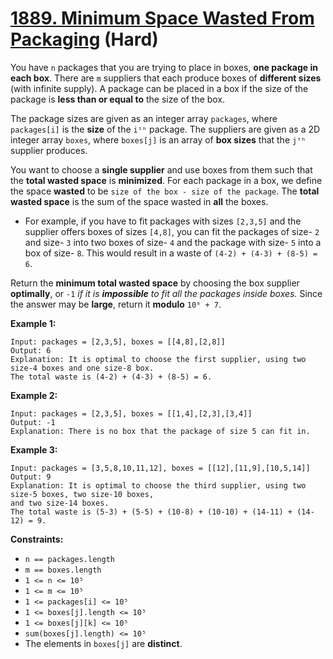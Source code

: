 # [1889. Minimum Space Wasted From Packaging][link] (Hard)

[link]: https://leetcode.com/problems/minimum-space-wasted-from-packaging/

You have `n` packages that you are trying to place in boxes, **one package in each box**. There are
`m` suppliers that each produce boxes of **different sizes** (with infinite supply). A package can
be placed in a box if the size of the package is **less than or equal to** the size of the box.

The package sizes are given as an integer array `packages`, where `packages[i]` is the **size** of
the `iᵗʰ` package. The suppliers are given as a 2D integer array `boxes`, where `boxes[j]` is an
array of **box sizes** that the `jᵗʰ` supplier produces.

You want to choose a **single supplier** and use boxes from them such that the **total wasted
space** is **minimized**. For each package in a box, we define the space **wasted** to be `size of
the box - size of the package`. The **total wasted space** is the sum of the space wasted in **all**
the boxes.

- For example, if you have to fit packages with sizes `[2,3,5]` and the supplier offers boxes of
sizes `[4,8]`, you can fit the packages of size- `2` and size- `3` into two boxes of size- `4` and the
package with size- `5` into a box of size- `8`. This would result in a waste of `(4-2) + (4-3) + (8-5) =
6`.

Return the **minimum total wasted space** by choosing the box supplier **optimally**, or  `-1` _if it
is **impossible** to fit all the packages inside boxes._ Since the answer may be **large**, return
it **modulo** `10⁹ + 7`.

**Example 1:**

```
Input: packages = [2,3,5], boxes = [[4,8],[2,8]]
Output: 6
Explanation: It is optimal to choose the first supplier, using two size-4 boxes and one size-8 box.
The total waste is (4-2) + (4-3) + (8-5) = 6.
```

**Example 2:**

```
Input: packages = [2,3,5], boxes = [[1,4],[2,3],[3,4]]
Output: -1
Explanation: There is no box that the package of size 5 can fit in.
```

**Example 3:**

```
Input: packages = [3,5,8,10,11,12], boxes = [[12],[11,9],[10,5,14]]
Output: 9
Explanation: It is optimal to choose the third supplier, using two size-5 boxes, two size-10 boxes,
and two size-14 boxes.
The total waste is (5-3) + (5-5) + (10-8) + (10-10) + (14-11) + (14-12) = 9.
```

**Constraints:**

- `n == packages.length`
- `m == boxes.length`
- `1 <= n <= 10⁵`
- `1 <= m <= 10⁵`
- `1 <= packages[i] <= 10⁵`
- `1 <= boxes[j].length <= 10⁵`
- `1 <= boxes[j][k] <= 10⁵`
- `sum(boxes[j].length) <= 10⁵`
- The elements in `boxes[j]` are **distinct**.
